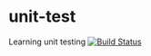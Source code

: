 # unit-test
Learning unit testing
[![Build Status](https://travis-ci.org/{Ranjan-Bagri}/{unit-test}.png?branch=master)](https://travis-ci.org/{Ranjan-Bagri}/{unit-test})
